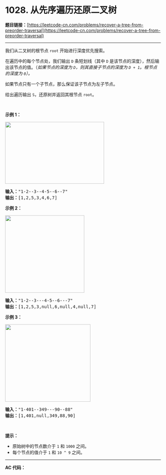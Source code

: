 # 1028. 从先序遍历还原二叉树

**题目链接：**[https://leetcode-cn.com/problems/recover-a-tree-from-preorder-traversal](https://leetcode-cn.com/problems/recover-a-tree-from-preorder-traversal)

---

<div class="content__1Y2H">
 <div class="notranslate">
  <p>我们从二叉树的根节点 <code>root</code>&nbsp;开始进行深度优先搜索。</p> 
  <p>在遍历中的每个节点处，我们输出&nbsp;<code>D</code>&nbsp;条短划线（其中&nbsp;<code>D</code>&nbsp;是该节点的深度），然后输出该节点的值。（<em>如果节点的深度为 <code>D</code>，则其直接子节点的深度为 <code>D + 1</code>。根节点的深度为 <code>0</code>）。</em></p> 
  <p>如果节点只有一个子节点，那么保证该子节点为左子节点。</p> 
  <p>给出遍历输出&nbsp;<code>S</code>，还原树并返回其根节点&nbsp;<code>root</code>。</p> 
  <p>&nbsp;</p> 
  <p><strong>示例 1：</strong></p> 
  <p><strong><img style="height: 200px; width: 320px;" src="/aliyun-lc-upload/uploads/2019/04/12/recover-a-tree-from-preorder-traversal.png" alt=""></strong></p> 
  <pre class="language-text"><strong>输入：</strong>"1-2--3--4-5--6--7"
<strong>输出：</strong>[1,2,5,3,4,6,7]
</pre> 
  <p><strong>示例 2：</strong></p> 
  <p><strong><img style="height: 250px; width: 256px;" src="/aliyun-lc-upload/uploads/2019/04/12/screen-shot-2019-04-10-at-114101-pm.png" alt=""></strong></p> 
  <pre class="language-text"><strong>输入：</strong>"1-2--3---4-5--6---7"
<strong>输出：</strong>[1,2,5,3,null,6,null,4,null,7]
</pre> 
  <p><strong>示例 3：</strong></p> 
  <p><img style="height: 250px; width: 276px;" src="/aliyun-lc-upload/uploads/2019/04/12/screen-shot-2019-04-10-at-114955-pm.png" alt=""></p> 
  <pre class="language-text"><strong>输入：</strong>"1-401--349---90--88"
<strong>输出：</strong>[1,401,null,349,88,90]
</pre> 
  <p>&nbsp;</p> 
  <p><strong>提示：</strong></p> 
  <ul> 
   <li>原始树中的节点数介于 <code>1</code> 和 <code>1000</code> 之间。</li> 
   <li>每个节点的值介于 <code>1</code> 和 <code>10 ^ 9</code> 之间。</li> 
  </ul> 
 </div>
</div>

---

**AC 代码：**

```java

```